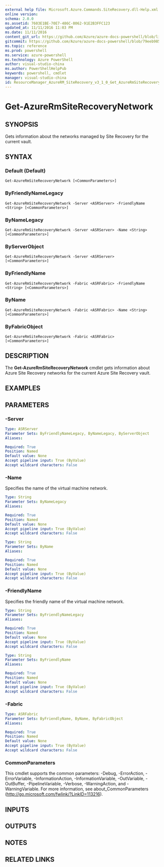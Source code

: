 ```yaml
---
external help file: Microsoft.Azure.Commands.SiteRecovery.dll-Help.xml
online version: 
schema: 2.0.0
ms.assetid: 7603E1BE-70E7-486C-8062-91E2B3FFC123
updated_at: 11/11/2016 11:03 PM
ms.date: 11/11/2016
content_git_url: https://github.com/Azure/azure-docs-powershell/blob/live/azureps-cmdlets-docs/ResourceManager/AzureRM.SiteRecovery/v3.1.0/Get-AzureRmSiteRecoveryNetwork.md
gitcommit: https://github.com/Azure/azure-docs-powershell/blob/79eeb985ea480979357fb4695832a0c3d29a48bf/azureps-cmdlets-docs/ResourceManager/AzureRM.SiteRecovery/v3.1.0/Get-AzureRmSiteRecoveryNetwork.md
ms.topic: reference
ms.prod: powershell
ms.service: azure-powershell
ms.technology: Azure PowerShell
author: visual-studio-china
ms.author: PowerShellHelpPub
keywords: powershell, cmdlet
manager: visual-studio-china
id: ResourceManager_AzureRM_SiteRecovery_v3_1_0_Get_AzureRmSiteRecoveryNetwork_md
---
```


# Get-AzureRmSiteRecoveryNetwork

## SYNOPSIS
Gets information about the networks managed by Site Recovery for the current vault.

## SYNTAX

### Default (Default)
```
Get-AzureRmSiteRecoveryNetwork [<CommonParameters>]
```

### ByFriendlyNameLegacy
```
Get-AzureRmSiteRecoveryNetwork -Server <ASRServer> -FriendlyName <String> [<CommonParameters>]
```

### ByNameLegacy
```
Get-AzureRmSiteRecoveryNetwork -Server <ASRServer> -Name <String> [<CommonParameters>]
```

### ByServerObject
```
Get-AzureRmSiteRecoveryNetwork -Server <ASRServer> [<CommonParameters>]
```

### ByFriendlyName
```
Get-AzureRmSiteRecoveryNetwork -Fabric <ASRFabric> -FriendlyName <String> [<CommonParameters>]
```

### ByName
```
Get-AzureRmSiteRecoveryNetwork -Fabric <ASRFabric> -Name <String> [<CommonParameters>]
```

### ByFabricObject
```
Get-AzureRmSiteRecoveryNetwork -Fabric <ASRFabric> [<CommonParameters>]
```

## DESCRIPTION
The **Get-AzureRmSiteRecoveryNetwork** cmdlet gets information about Azure Site Recovery networks for the current Azure Site Recovery vault.

## EXAMPLES


## PARAMETERS

### -Server

```yaml
Type: ASRServer
Parameter Sets: ByFriendlyNameLegacy, ByNameLegacy, ByServerObject
Aliases:

Required: True
Position: Named
Default value: None
Accept pipeline input: True (ByValue)
Accept wildcard characters: False
```

### -Name
Specifies the name of the virtual machine network.

```yaml
Type: String
Parameter Sets: ByNameLegacy
Aliases:

Required: True
Position: Named
Default value: None
Accept pipeline input: True (ByValue)
Accept wildcard characters: False
```

```yaml
Type: String
Parameter Sets: ByName
Aliases:

Required: True
Position: Named
Default value: None
Accept pipeline input: True (ByValue)
Accept wildcard characters: False
```

### -FriendlyName
Specifies the friendly name of the virtual machine network.

```yaml
Type: String
Parameter Sets: ByFriendlyNameLegacy
Aliases:

Required: True
Position: Named
Default value: None
Accept pipeline input: True (ByValue)
Accept wildcard characters: False
```

```yaml
Type: String
Parameter Sets: ByFriendlyName
Aliases:

Required: True
Position: Named
Default value: None
Accept pipeline input: True (ByValue)
Accept wildcard characters: False
```

### -Fabric

```yaml
Type: ASRFabric
Parameter Sets: ByFriendlyName, ByName, ByFabricObject
Aliases:

Required: True
Position: Named
Default value: None
Accept pipeline input: True (ByValue)
Accept wildcard characters: False
```

### CommonParameters
This cmdlet supports the common parameters: -Debug, -ErrorAction, -ErrorVariable, -InformationAction, -InformationVariable, -OutVariable, -OutBuffer, -PipelineVariable, -Verbose, -WarningAction, and -WarningVariable. For more information, see about_CommonParameters (http://go.microsoft.com/fwlink/?LinkID=113216).

## INPUTS

## OUTPUTS

## NOTES

## RELATED LINKS
